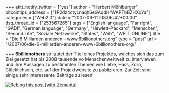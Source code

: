 +++
aktt_notify_twitter = ["yes"]
author = "Herbert Mühlburger"
bitcointips_address = ["1P2dz4ctyLnaqh6eGAqdHrWAPTbBZHXxYa"]
categories = ["Web2.0"]
date = "2007-06-11T08:06:42+00:00"
dsq_thread_id = ["253567265"]
tags = ["English language", "Far right", "GADI", "German language", "Germany", "Hewlett-Packard", "Menschen", "Second Life", "Soziale Netzwerke", "States", "Web", "WELT ONLINE"]
title = "Die 6 Milliarden anderen – www.6billionothers.org"
type = "post"
url = "/2007/06/die-6-milliarden-anderen-www-6billionothers-org/"

+++
**6billionothers** so lautet der Titel eines Projektes, welches sich das zum Ziel gesetzt hat bis 2008 tausende vo Menschenweltweit zu interviewen und ihre Aussagen zu bestimmten Themen wie Liebe, Hass, Zorn, Glücklichsein, etc. auf der Projektwebsite zu publizieren. Zur Zeit sind einige sehr interessante Beiträge zu lesen!

<div class="zemanta-pixie">
  <a class="zemanta-pixie-a" title="Reblog this post [with Zemanta]" href="http://reblog.zemanta.com/zemified/f1c45bf9-3957-457d-905c-8dc1c9ef0b2e/"><img class="zemanta-pixie-img" src="http://img.zemanta.com/reblog_e.png?x-id=f1c45bf9-3957-457d-905c-8dc1c9ef0b2e" alt="Reblog this post [with Zemanta]" /></a><span class="zem-script more-related pretty-attribution"></span>
</div>